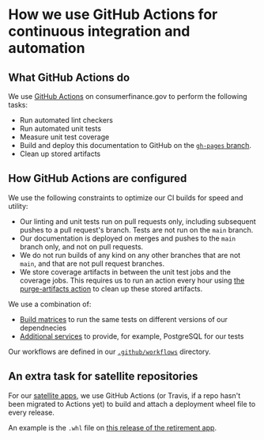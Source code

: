 # How we use GitHub Actions for continuous integration and automation

## What GitHub Actions do
We use [GitHub Actions](https://help.github.com/en/articles/about-github-actions) on consumerfinance.gov to perform the following tasks:

- Run automated lint checkers
- Run automated unit tests
- Measure unit test coverage
- Build and deploy this documentation to GitHub on the [`gh-pages` branch](https://github.com/cfpb/consumerfinance.gov/tree/gh-pages).
- Clean up stored artifacts

## How GitHub Actions are configured
We use the following constraints to optimize our CI builds for speed and utility:

- Our linting and unit tests run on pull requests only, including subsequent pushes to a pull request's branch. Tests are not run on the `main` branch.
- Our documentation is deployed on merges and pushes to the `main` branch only, and not on pull requests.
- We do not run builds of any kind on any other branches that are not `main`, and that are not pull request branches.
- We store coverage artifacts in between the unit test jobs and the coverage jobs. This requires us to run an action every hour using [the purge-artifacts action](https://github.com/marketplace/actions/purge-artifacts) to clean up these stored artifacts.

We use a combination of:

- [Build matrices](https://help.github.com/en/articles/workflow-syntax-for-github-actions#jobsjob_idstrategymatrix) to run the same tests on different versions of our dependnecies
- [Additional services](https://help.github.com/en/articles/workflow-syntax-for-github-actions#jobsjob_idservices) to provide, for example, PostgreSQL for our tests

Our workflows are defined in our [`.github/workflows`](https://github.com/cfpb/consumerfinance.gov/tree/main/.github/workflows) directory.

## An extra task for satellite repositories
For our [satellite apps](../related-projects/#satellite-apps), we use GitHub Actions (or Travis, if a repo hasn't been migrated to Actions yet) to build and attach a deployment wheel file to every release.

An example is the `.whl` file on [this release of the retirement app](https://github.com/cfpb/retirement/releases/tag/0.7.6).
